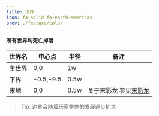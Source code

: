 ```yaml
---
title: 世界
icon: fa-solid fa-earth-americas
prev: ./feature/color
---
```


**所有世界均死亡掉落**

| 世界名 | 中心点 | 半径 | 备注 |
| --- | --- | --- | --- |
| 主世界 | 0,0 | 1w | |
| 下界 | -0.5,-9.5 | 0.5w | |
| 末地 | 0,0 | 0.5w | 关于末影龙 参见[末影龙](enderdragon) |

> Tip: 边界会随着玩家整体的发展逐步扩大
